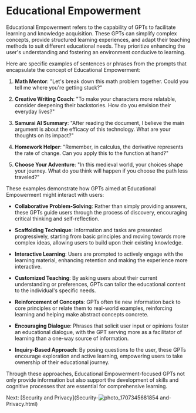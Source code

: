 # Educational Empowerment

Educational Empowerment refers to the capability of GPTs to facilitate learning and knowledge acquisition. These GPTs can simplify complex concepts, provide structured learning experiences, and adapt their teaching methods to suit different educational needs. They prioritize enhancing the user's understanding and fostering an environment conducive to learning.

Here are specific examples of sentences or phrases from the prompts that encapsulate the concept of Educational Empowerment:

1. **Math Mentor**: "Let's break down this math problem together. Could you tell me where you're getting stuck?"

2. **Creative Writing Coach**: "To make your characters more relatable, consider deepening their backstories. How do you envision their everyday lives?"

3. **Samurai AI Summary**: "After reading the document, I believe the main argument is about the efficacy of this technology. What are your thoughts on its impact?"

4. **Homework Helper**: "Remember, in calculus, the derivative represents the rate of change. Can you apply this to the function at hand?"

5. **Choose Your Adventure**: "In this medieval world, your choices shape your journey. What do you think will happen if you choose the path less traveled?"

These examples demonstrate how GPTs aimed at Educational Empowerment might interact with users:

- **Collaborative Problem-Solving**: Rather than simply providing answers, these GPTs guide users through the process of discovery, encouraging critical thinking and self-reflection.

- **Scaffolding Technique**: Information and tasks are presented progressively, starting from basic principles and moving towards more complex ideas, allowing users to build upon their existing knowledge.

- **Interactive Learning**: Users are prompted to actively engage with the learning material, enhancing retention and making the experience more interactive.

- **Customized Teaching**: By asking users about their current understanding or preferences, GPTs can tailor the educational content to the individual's specific needs.

- **Reinforcement of Concepts**: GPTs often tie new information back to core principles or relate them to real-world examples, reinforcing learning and helping make abstract concepts concrete.

- **Encouraging Dialogue**: Phrases that solicit user input or opinions foster an educational dialogue, with the GPT serving more as a facilitator of learning than a one-way source of information.

- **Inquiry-Based Approach**: By posing questions to the user, these GPTs encourage exploration and active learning, empowering users to take ownership of their educational journey.

Through these approaches, Educational Empowerment-focused GPTs not only provide information but also support the development of skills and cognitive processes that are essential for comprehensive learning.

Next: [Security and Privacy](Security-![photo_1707345681854](https://github.com/grantjenks/gpt-prompt-notes/assets/159667824/81cbf1c6-480f-4081-b012-0da1c6a95b99)
and-Privacy.html)
